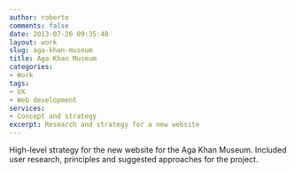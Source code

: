 ```yaml
---
author: roberto
comments: false
date: 2013-07-26 09:35:48
layout: work
slug: aga-khan-museum
title: Aga Khan Museum
categories:
- Work
tags:
- UX
- Web development
services:
- Concept and strategy
excerpt: Research and strategy for a new website
---
```


High-level strategy for the new website for the Aga Khan Museum. Included user research, principles and suggested approaches for the project.  


